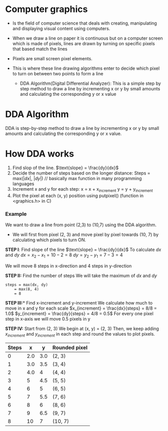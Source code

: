 # Computer graphics
* Is the field of computer science that deals with creating, manipulating and displaying visual content using computers.

* When we draw a line on paper it is continuous but on a computer screen which is made of pixels, lines are drawn by turning on specific pixels that based match the lines

- Pixels are small screen pixel elements. 

- This is where these line drawing algorithms enter to decide which pixel to turn on between two points to form a line
	- DDA Algorithm(Digital Differential Analyzer): This is a simple step by step method to draw a line by incrementing x or y by small amounts and calculating the corresponding y or x value

# DDA Algorithm
DDA is step-by-step method to draw a line by incrementing x or y by small amounts and calculating the corresponding y or x value. 

# How DDA works
1. Find slop of the line. 
   $\text{slope}  = \frac{dy}{dx}$
2. Decide the number of steps based on the longer distance:
   Steps = max($|dx|$, $|dy|$) // basically max function in many programming languages 
3. Increment x and y for each step:
   x = x + x<sub>increment</sub>
   y = y + y<sub>increment</sub>
4. Plot the pixel at each (x, y) position using putpixel() (function in <graphics.h> in C)

### Example 
We want to draw a line from point (2,3) to (10,7) using the DDA algorithm.
-  We will first from pixel (2, 3) and move pixel by pixel towards (10, 7) by calculating which pixels to turn ON.

**STEP I**: Find slope of the line
$\text{slope} = \frac{dy}{dx}$
To calculate $dx$ and $dy$
$dx = x_2 - x_1 = 10 -2 = 8$
$dy = y_2 - y_1 = 7 - 3 = 4$

We will move 8 steps in x-direction and 4 steps in y-direction


**STEP II:** Find the number of steps
We will take the maximum of $dx$ and $dy$
```
steps = max(dx, dy)
	= max(8, 4)
	= 8
```

**STEP III:*** Find x-increment and y-increment
We calculate how much to move in x and y for each scale
$x_{increment} = \frac{dx}{steps} = 8/8 = 1.0$
$y_{increment} = \frac{dy}{steps} = 4/8 = 0.5$
For every one pixel step in x-axis we will move 0.5 pixels in y

**STEP IV:** Start from (2, 3)
We begin at (x, y) = (2, 3)
Then, we keep adding $x_{increment}$ and $y_{increment}$ in each step and round the values to plot pixels.



| Steps | x   | y   | Rounded pixel |
| ----- | --- | --- | ------------- |
| 0     | 2.0 | 3.0 | (2, 3)        |
| 1     | 3.0 | 3.5 | (3, 4)        |
| 2     | 4.0 | 4   | (4, 4)        |
| 3     | 5   | 4.5 | (5, 5)        |
| 4     | 6   | 5   | (6, 5)        |
| 5     | 7   | 5.5 | (7, 6)        |
| 6     | 8   | 6   | (8, 6)        |
| 7     | 9   | 6.5 | (9, 7)        |
| 8     | 10  | 7   | (10, 7)       |
